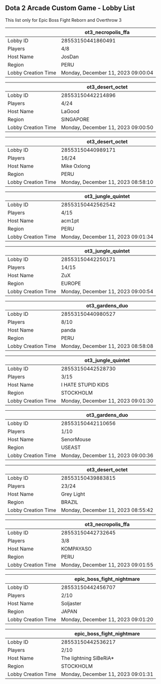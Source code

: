 ## Dota 2 Arcade Custom Game - Lobby List

This list only for Epic Boss Fight Reborn and Overthrow 3

|  | ot3_necropolis_ffa |
| ------ | ------ |
| Lobby ID | 28553150441860491 |
| Players | 4/8 |
| Host Name | JosDan |
| Region | PERU |
| Lobby Creation Time | Monday, December 11, 2023 09:00:04 |


|  | ot3_desert_octet |
| ------ | ------ |
| Lobby ID | 28553150442214896 |
| Players | 4/24 |
| Host Name | LaGood |
| Region | SINGAPORE |
| Lobby Creation Time | Monday, December 11, 2023 09:00:50 |


|  | ot3_desert_octet |
| ------ | ------ |
| Lobby ID | 28553150440989171 |
| Players | 16/24 |
| Host Name | Mike Oxlong |
| Region | PERU |
| Lobby Creation Time | Monday, December 11, 2023 08:58:10 |


|  | ot3_jungle_quintet |
| ------ | ------ |
| Lobby ID | 28553150442562542 |
| Players | 4/15 |
| Host Name | acm1pt |
| Region | PERU |
| Lobby Creation Time | Monday, December 11, 2023 09:01:34 |


|  | ot3_jungle_quintet |
| ------ | ------ |
| Lobby ID | 28553150442250171 |
| Players | 14/15 |
| Host Name | ZuX |
| Region | EUROPE |
| Lobby Creation Time | Monday, December 11, 2023 09:00:54 |


|  | ot3_gardens_duo |
| ------ | ------ |
| Lobby ID | 28553150440980527 |
| Players | 8/10 |
| Host Name | panda |
| Region | PERU |
| Lobby Creation Time | Monday, December 11, 2023 08:58:08 |


|  | ot3_jungle_quintet |
| ------ | ------ |
| Lobby ID | 28553150442528730 |
| Players | 3/15 |
| Host Name | I HATE STUPID KIDS |
| Region | STOCKHOLM |
| Lobby Creation Time | Monday, December 11, 2023 09:01:30 |


|  | ot3_gardens_duo |
| ------ | ------ |
| Lobby ID | 28553150442110656 |
| Players | 1/10 |
| Host Name | SenorMouse |
| Region | USEAST |
| Lobby Creation Time | Monday, December 11, 2023 09:00:36 |


|  | ot3_desert_octet |
| ------ | ------ |
| Lobby ID | 28553150439883815 |
| Players | 23/24 |
| Host Name | Grey Light |
| Region | BRAZIL |
| Lobby Creation Time | Monday, December 11, 2023 08:55:42 |


|  | ot3_necropolis_ffa |
| ------ | ------ |
| Lobby ID | 28553150442732645 |
| Players | 3/8 |
| Host Name | KOMPAYASO |
| Region | PERU |
| Lobby Creation Time | Monday, December 11, 2023 09:01:55 |


|  | epic_boss_fight_nightmare |
| ------ | ------ |
| Lobby ID | 28553150442456707 |
| Players | 2/10 |
| Host Name | Soljaster |
| Region | JAPAN |
| Lobby Creation Time | Monday, December 11, 2023 09:01:20 |


|  | epic_boss_fight_nightmare |
| ------ | ------ |
| Lobby ID | 28553150442536217 |
| Players | 2/10 |
| Host Name | The lightning SiBeRiA* |
| Region | STOCKHOLM |
| Lobby Creation Time | Monday, December 11, 2023 09:01:31 |


